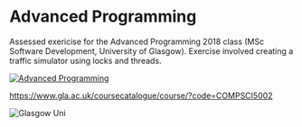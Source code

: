 # Advanced Programming
Assessed exericise for the Advanced Programming 2018 class (MSc Software Development, University of Glasgow). 
Exercise involved creating a traffic simulator using locks and threads.

[![Advanced Programming](https://github.com/Lylio/images/blob/master/apthumbsmall.png)](https://youtu.be/LjWsl6pnY90 "Advanced Programming")

https://www.gla.ac.uk/coursecatalogue/course/?code=COMPSCI5002

![Glasgow Uni](https://github.com/Lylio/images/blob/master/glasgow_uni.jpg)
